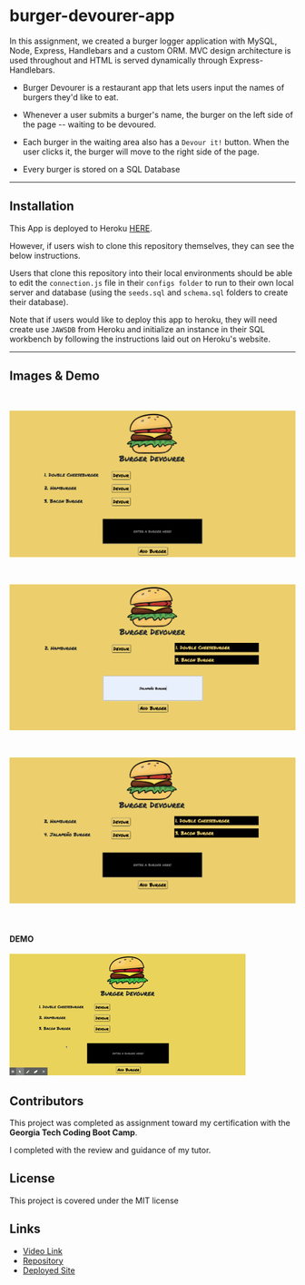 # burger-devourer-app

In this assignment, we created a burger logger application with MySQL, Node, Express, Handlebars and a custom ORM. MVC design architecture is used throughout and HTML is served dynamically through Express-Handlebars.

* Burger Devourer is a restaurant app that lets users input the names of burgers they'd like to eat.

* Whenever a user submits a burger's name, the burger on the left side of the page -- waiting to be devoured.

* Each burger in the waiting area also has a `Devour it!` button. When the user clicks it, the burger will move to the right side of the page.

* Every burger is stored on a SQL Database
<hr>

## Installation

This App is deployed to Heroku [HERE](https://burger-devourer-app-102020.herokuapp.com/).

 However, if users wish to clone this repository themselves, they can see the below instructions.

Users that clone this repository into their local environments should be able to edit the `connection.js` file in their `configs folder` to run to their own local server and database (using the `seeds.sql` and `schema.sql` folders to create their database). 

Note that if users would like to deploy this app to heroku, they will need create use `JAWSDB` from Heroku and initialize an instance in their SQL workbench by following the instructions laid out on Heroku's website.
<hr>

## Images & Demo
<br>

![Start Screen](public/assets/images/burger-start.png)

<br>

![Entering a burger](public/assets/images/burger-enter.png)

<br>

![Devoured Burgers](public/assets/images/burger-devoured.png)

<br>

#### DEMO

![Demo](public/assets/images/burger-gif.gif)

## Contributors

This project was completed as assignment toward my certification with the __Georgia Tech Coding Boot Camp__. 

I completed with the review and guidance of my tutor.

## License
This project is covered under the MIT license 

## Links
* [Video Link](https://drive.google.com/file/d/1LwxdlU3qz8KlriV37px5FqnM-mJ73SuM/view)
* [Repository](https://drive.google.com/file/d/1LwxdlU3qz8KlriV37px5FqnM-mJ73SuM/view)
* [Deployed Site](https://burger-devourer-app-102020.herokuapp.com/)

